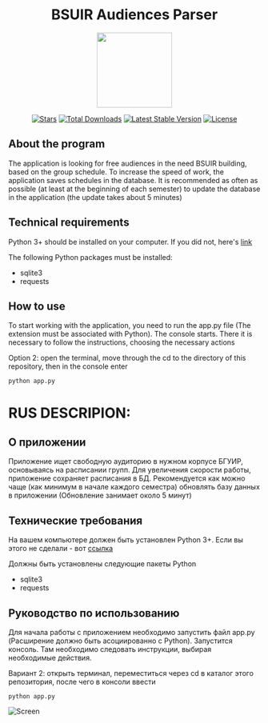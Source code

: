 <h1 align="center">BSUIR Audiences Parser</h1>
<p align="center"><img src="https://i.imgur.com/XyHB2GJ.png" style="width: 150px;"></p>

<p align="center">
<a href="https://github.com/N1ghtF1re/BSUIR-Audiences-Parser/stargazers"><img src="https://img.shields.io/github/stars/N1ghtF1re/BSUIR-Audiences-Parser.svg" alt="Stars"></a>
<a href="https://github.com/N1ghtF1re/BSUIR-Audiences-Parser/releases"><img src="https://img.shields.io/badge/downloads-6-brightgreen.svg" alt="Total Downloads"></a>
<a href="https://github.com/N1ghtF1re/BSUIR-Audiences-Parser/releases"><img src="https://img.shields.io/github/tag/N1ghtF1re/BSUIR-Audiences-Parser.svg" alt="Latest Stable Version"></a>
<a href="https://github.com/N1ghtF1re/BSUIR-Audiences-Parser/blob/master/LICENSE"><img src="https://img.shields.io/github/license/N1ghtF1re/BSUIR-Audiences-Parser.svg" alt="License"></a>
</p>
</p>
 
## About the program
The application is looking for free audiences in the need BSUIR building, based on the group schedule. To increase the speed of work, the application saves schedules in the database. It is recommended as often as possible (at least at the beginning of each semester) to update the database in the application (the update takes about 5 minutes)

## Technical requirements
Python 3+ should be installed on your computer. If you did not, here's [link](https://www.python.org/downloads/)

The following Python packages must be installed:
* sqlite3
* requests
## How to use
To start working with the application, you need to run the app.py file (The extension must be associated with Python). The console starts. There it is necessary to follow the instructions, choosing the necessary actions

Option 2: open the terminal, move through the cd to the directory of this repository, then in the console enter 
```
python app.py
```

# RUS DESCRIPION:
## О приложении 
Приложение ищет свободную аудиторию в нужном корпусе БГУИР, основываясь на расписании групп. Для увеличения скорости работы, приложение сохраняет расписания в БД. Рекомендуется как можно чаще (как минимум в начале каждого семестра) обновлять базу данных в приложении (Обновление занимает около 5 минут)

## Технические требования
На вашем компьютере должен быть установлен Python 3+. Если вы этого не сделали - вот [ссылка](https://www.python.org/downloads/)

Должны быть установлены следующие пакеты Python
* sqlite3
* requests

## Руководство по использованию
Для начала работы с приложением необходимо запустить файл app.py (Расширение должно быть асоциированно с Python). Запустится консоль. Там необходимо следовать инструкции, выбирая необходимые действия.

Вариант 2: открыть терминал, переместиться через cd в каталог этого репозитория, после чего в консоли ввести
```
python app.py
```

![Screen](https://i.imgur.com/FBdIRrW.png)

